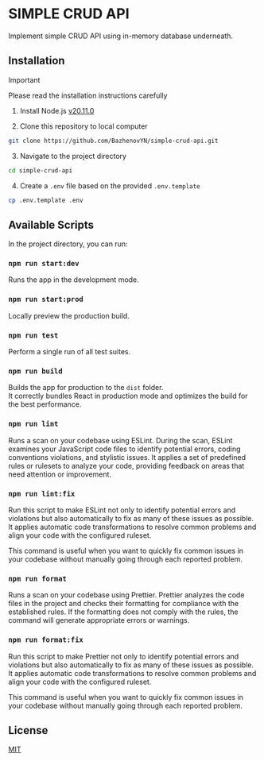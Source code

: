# SIMPLE CRUD API

Implement simple CRUD API using in-memory database underneath.

## Installation

> [!IMPORTANT]
> Please read the installation instructions carefully

1. Install Node.js [v20.11.0](https://nodejs.org/en/download)

2. Clone this repository to local computer

```bash
git clone https://github.com/BazhenovYN/simple-crud-api.git
```

3. Navigate to the project directory

```bash
cd simple-crud-api
```

4. Create a `.env` file based on the provided `.env.template`

```bash
cp .env.template .env
```

## Available Scripts

In the project directory, you can run:

### `npm run start:dev`

Runs the app in the development mode.

### `npm run start:prod`

Locally preview the production build.

### `npm run test`

Perform a single run of all test suites.

### `npm run build`

Builds the app for production to the `dist` folder.\
It correctly bundles React in production mode and optimizes the build for the best performance.

### `npm run lint`

Runs a scan on your codebase using ESLint. During the scan, ESLint examines your JavaScript code files to identify potential errors, coding conventions violations, and stylistic issues. It applies a set of predefined rules or rulesets to analyze your code, providing feedback on areas that need attention or improvement.

### `npm run lint:fix`

Run this script to make ESLint not only to identify potential errors and violations but also automatically to fix as many of these issues as possible. It applies automatic code transformations to resolve common problems and align your code with the configured ruleset.

This command is useful when you want to quickly fix common issues in your codebase without manually going through each reported problem.

### `npm run format`

Runs a scan on your codebase using Prettier. Prettier analyzes the code files in the project and checks their formatting for compliance with the established rules. If the formatting does not comply with the rules, the command will generate appropriate errors or warnings.

### `npm run format:fix`

Run this script to make Prettier not only to identify potential errors and violations but also automatically to fix as many of these issues as possible. It applies automatic code transformations to resolve common problems and align your code with the configured ruleset.

This command is useful when you want to quickly fix common issues in your codebase without manually going through each reported problem.

## License

[MIT](./LICENSE)
